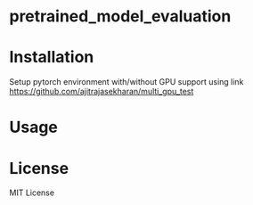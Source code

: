 # pretrained_model_evaluation

# Installation
Setup pytorch environment with/without GPU support using link https://github.com/ajitrajasekharan/multi_gpu_test

# Usage




# License

MIT License
